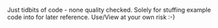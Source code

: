 Just tidbits of code - none quality checked. Solely for stuffing example code into for later reference. Use/View at your own risk :-)
